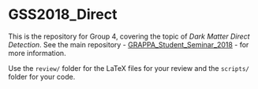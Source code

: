 # GSS2018_Direct

This is the repository for Group 4, covering the topic of *Dark Matter Direct Detection*. See the main repository - [GRAPPA_Student_Seminar_2018](https://github.com/bradkav/GRAPPA_Student_Seminar_2018) - for more information.

Use the `review/` folder for the LaTeX files for your review and the `scripts/` folder for your code.
